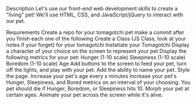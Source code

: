 Description
Let's use our front-end web development skills to create a "living" pet! We'll use HTML, CSS, and JavaScript/jQuery to interact with our pet.

Requirements
Create a repo for your tomagotchi pet
make a commit after you finish each one of the following
Create a Class (JS Class, look at your notes if your forget) for your tomagotchi
Instatiate your Tomagotchi
Display a character of your choice on the screen to represent your pet
Display the following metrics for your pet:
Hunger (1-10 scale)
Sleepiness (1-10 scale)
Boredom (1-10 scale)
Age
Add buttons to the screen to feed your pet, turn off the lights, and play with your pet.
Add the ability to name your pet.
Style the page.
Increase your pet's age every x minutes
Increase your pet's Hunger, Sleepiness, and Bored metrics on an interval of your choosing.
You pet should die if Hunger, Boredom, or Sleepiness hits 10.
Morph your pet at certain ages.
Animate your pet across the screen while it's alive.